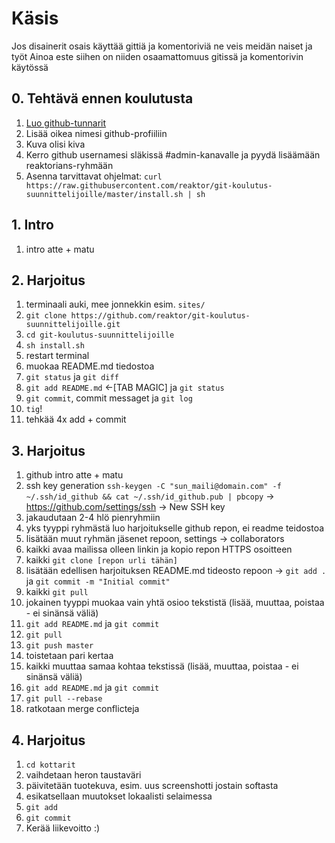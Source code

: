 # Käsis
Jos disainerit osais käyttää gittiä ja komentoriviä ne veis meidän naiset ja työt
Ainoa este siihen on niiden osaamattomuus gitissä ja komentorivin käytössä

## 0. Tehtävä ennen koulutusta
1. [Luo github-tunnarit](https://github.com/join)
1. Lisää oikea nimesi github-profiiliin
1. Kuva olisi kiva
1. Kerro github usernamesi släkissä #admin-kanavalle ja pyydä lisäämään reaktorians-ryhmään
1. Asenna tarvittavat ohjelmat:
  `curl https://raw.githubusercontent.com/reaktor/git-koulutus-suunnittelijoille/master/install.sh | sh`

## 1. Intro
1. intro atte + matu

## 2. Harjoitus
1. terminaali auki, mee jonnekkin esim. `sites/`
1. `git clone https://github.com/reaktor/git-koulutus-suunnittelijoille.git`
1. `cd git-koulutus-suunnittelijoille`
1. `sh install.sh`
1. restart terminal
1. muokaa README.md tiedostoa
  1. `git status` ja `git diff`
  1. `git add README.md` <-[TAB MAGIC] ja `git status`
  1. `git commit`, commit messaget ja `git log`
  1. `tig`!
  1. tehkää 4x add + commit

## 3. Harjoitus
1. github intro atte + matu
1. ssh key generation `ssh-keygen -C "sun_maili@domain.com" -f ~/.ssh/id_github && cat ~/.ssh/id_github.pub | pbcopy` -> https://github.com/settings/ssh -> New SSH key
1. jakaudutaan 2-4 hlö pienryhmiin
1. yks tyyppi ryhmästä luo harjoitukselle github repon, ei readme teidostoa
1. lisätään muut ryhmän jäsenet repoon, settings -> collaborators
1. kaikki avaa mailissa olleen linkin ja kopio repon HTTPS osoitteen
1. kaikki `git clone [repon urli tähän]`
1. lisätään edellisen harjoituksen README.md tideosto repoon -> `git add .` ja `git commit -m "Initial commit"`
1. kaikki `git pull`
1. jokainen tyyppi muokaa vain yhtä osioo tekstistä (lisää, muuttaa, poistaa - ei sinänsä väliä)
  1. `git add README.md` ja `git commit`
  1. `git pull`
  1. `git push master`
  1. toistetaan pari kertaa
1. kaikki muuttaa samaa kohtaa tekstissä (lisää, muuttaa, poistaa - ei sinänsä väliä)
  1. `git add README.md` ja `git commit`
  1. `git pull --rebase`
  1. ratkotaan merge conflicteja

## 4. Harjoitus
1. `cd kottarit`
1. vaihdetaan heron taustaväri
1. päivitetään tuotekuva, esim. uus screenshotti jostain softasta
1. esikatsellaan muutokset lokaalisti selaimessa
1. `git add`
1. `git commit`
1. Kerää liikevoitto :)